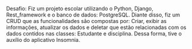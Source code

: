 Desafio: Fiz um projeto escolar utilizando o Python, Django, Rest_framework e o banco de dados: PostgreSQL. Diante disso, fiz um 
CRUD que as funcionalidades são compostas por: Criar, exibir as informações, atualizar os dados e 
deletar que estão relacionadas com os dados contidos nas classes: Estudante e disciplina. Dessa forma, tive o auxílio do aplicativo Insomnia.
